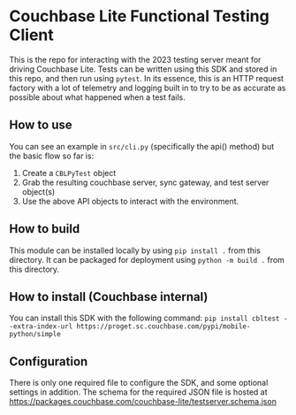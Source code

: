 # Couchbase Lite Functional Testing Client

This is the repo for interacting with the 2023 testing server meant for driving Couchbase Lite.  Tests can be written using this SDK and stored in this repo, and then run using `pytest`.  In its essence, this is an HTTP request factory with a lot of telemetry and logging built in to try to be as accurate as possible about what happened when a test fails.

## How to use

You can see an example in `src/cli.py` (specifically the api() method) but the basic flow so far is:

1. Create a `CBLPyTest` object
2. Grab the resulting couchbase server, sync gateway, and test server object(s)
3. Use the above API objects to interact with the environment.

## How to build

This module can be installed locally by using `pip install .` from this directory.  It can be packaged for deployment using `python -m build .` from this directory.

## How to install (Couchbase internal)

You can install this SDK with the following command: `pip install cbltest --extra-index-url https://proget.sc.couchbase.com/pypi/mobile-python/simple`

## Configuration

There is only one required file to configure the SDK, and some optional settings in addition.  The schema for the required JSON file is hosted at https://packages.couchbase.com/couchbase-lite/testserver.schema.json

